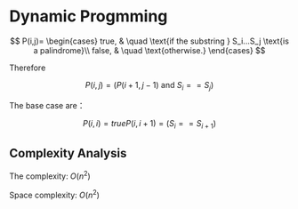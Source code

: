 # Dynamic Progmming

$$
P(i,j)=
\begin{cases}
true, & \quad \text{if the substring } S_i...S_j \text{is a palindrome}\\
false, & \quad \text{otherwise.}
\end{cases}
$$

Therefore

$$
P(i, j)=(P(i+1, j-1) \text{ and } S_i == S_j)
$$

The base case are：

$$
P(i, i) = true
P(i, i+1) = (S_i == S_{i+1})
$$

## Complexity Analysis
The complexity: $O(n^2)$

Space complexity: $O(n^2)$